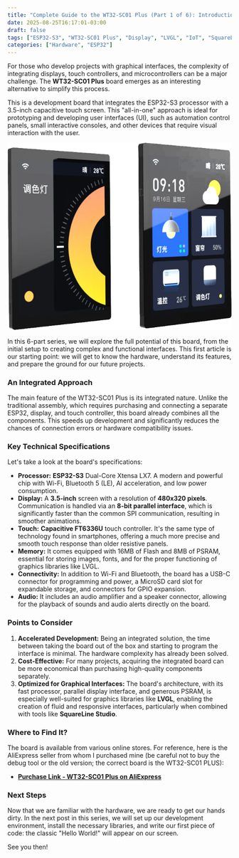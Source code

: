 ```yaml
---
title: "Complete Guide to the WT32-SC01 Plus (Part 1 of 6): Introduction and First Steps"
date: 2025-08-25T16:17:01-03:00
draft: false
tags: ["ESP32-S3", "WT32-SC01 Plus", "Display", "LVGL", "IoT", "SquareLine Studio"]
categories: ["Hardware", "ESP32"]
---
```


For those who develop projects with graphical interfaces, the complexity of integrating displays, touch controllers, and microcontrollers can be a major challenge. The **WT32-SC01 Plus** board emerges as an interesting alternative to simplify this process.

This is a development board that integrates the ESP32-S3 processor with a 3.5-inch capacitive touch screen. This "all-in-one" approach is ideal for prototyping and developing user interfaces (UI), such as automation control panels, small interactive consoles, and other devices that require visual interaction with the user.

![WT32-SC01 Plus Board](sc01plus.png)

In this 6-part series, we will explore the full potential of this board, from the initial setup to creating complex and functional interfaces. This first article is our starting point: we will get to know the hardware, understand its features, and prepare the ground for our future projects.

### An Integrated Approach

The main feature of the WT32-SC01 Plus is its integrated nature. Unlike the traditional assembly, which requires purchasing and connecting a separate ESP32, display, and touch controller, this board already combines all the components. This speeds up development and significantly reduces the chances of connection errors or hardware compatibility issues.

### Key Technical Specifications

Let's take a look at the board's specifications:

* **Processor:** **ESP32-S3** Dual-Core Xtensa LX7. A modern and powerful chip with Wi-Fi, Bluetooth 5 (LE), AI acceleration, and low power consumption.
* **Display:** A **3.5-inch** screen with a resolution of **480x320 pixels**. Communication is handled via an **8-bit parallel interface**, which is significantly faster than the common SPI communication, resulting in smoother animations.
* **Touch:** **Capacitive FT6336U** touch controller. It's the same type of technology found in smartphones, offering a much more precise and smooth touch response than older resistive panels.
* **Memory:** It comes equipped with 16MB of Flash and 8MB of PSRAM, essential for storing images, fonts, and for the proper functioning of graphics libraries like LVGL.
* **Connectivity:** In addition to Wi-Fi and Bluetooth, the board has a USB-C connector for programming and power, a MicroSD card slot for expandable storage, and connectors for GPIO expansion.
* **Audio:** It includes an audio amplifier and a speaker connector, allowing for the playback of sounds and audio alerts directly on the board.

### Points to Consider

1.  **Accelerated Development:** Being an integrated solution, the time between taking the board out of the box and starting to program the interface is minimal. The hardware complexity has already been solved.
2.  **Cost-Effective:** For many projects, acquiring the integrated board can be more economical than purchasing high-quality components separately.
3.  **Optimized for Graphical Interfaces:** The board's architecture, with its fast processor, parallel display interface, and generous PSRAM, is especially well-suited for graphics libraries like **LVGL**, enabling the creation of fluid and responsive interfaces, particularly when combined with tools like **SquareLine Studio**.

### Where to Find It?

The board is available from various online stores. For reference, here is the AliExpress seller from whom I purchased mine (be careful not to buy the debug tool or the old version; the correct board is the WT32-SC01 PLUS):

* [**Purchase Link - WT32-SC01 Plus on AliExpress**](https://s.click.aliexpress.com/e/_oCKjXXt)

### Next Steps

Now that we are familiar with the hardware, we are ready to get our hands dirty. In the next post in this series, we will set up our development environment, install the necessary libraries, and write our first piece of code: the classic "Hello World!" will appear on our screen.

See you then!
